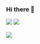 ### Hi there 👋

<img src="https://capsule-render.vercel.app/api?type=waving&color=auto&height=200&section=header&text=kexin%20Space&fontSize=90" />
<img src="https://github-readme-stats.vercel.app/api/top-langs/?username=cocoheart0128&layout=compact"><br><br>
<img src="https://github-readme-stats.vercel.app/api?username=cocoheart0128&show_icons=true">




<!--
**cocoheart0128/cocoheart0128** is a ✨ _special_ ✨ repository because its `README.md` (this file) appears on your GitHub profile.
Here are some ideas to get you started:

- 🔭 I’m currently working on ...
- 🌱 I’m currently learning ...
- 👯 I’m looking to collaborate on ...
- 🤔 I’m looking for help with ...
- 💬 Ask me about ...
- 📫 How to reach me: ...
- 😄 Pronouns: ...
- ⚡ Fun fact: ...
-->

